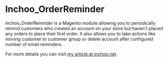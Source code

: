Inchoo_OrderReminder
=====================

Inchoo_OrderReminder is a Magento module allowing you to periodically remind customers who created an account on your store but haven't placed any orders to place their first order. It also allows you to take actions like moving customer to customer group or delete account after configured number of email reminders.

For more details you can visit [my article at inchoo.net](http://inchoo.net/ecommerce/magento/remind-customers-to-place-their-first-order-in-magento/).

